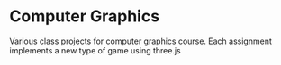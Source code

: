 # Computer Graphics
Various class projects for computer graphics course. 
Each assignment implements a new type of game using three.js
